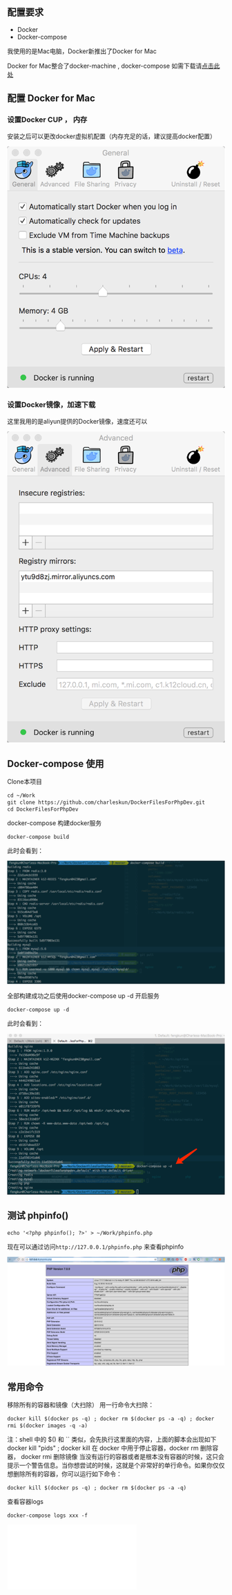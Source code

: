 ## 配置要求
- Docker
- Docker-compose

我使用的是Mac电脑，Docker新推出了Docker for Mac

Docker for Mac整合了docker-machine , docker-compose
如需下载请[点击此处](https://download.docker.com/mac/stable/Docker.dmg)

## 配置 Docker for Mac

### 设置Docker CUP ， 内存 

安装之后可以更改docker虚拟机配置（内存充足的话，建议提高docker配置）

![](png/docker01.png)



### 设置Docker镜像，加速下载

这里我用的是aliyun提供的Docker镜像，速度还可以

![](png/docker02.png)


## Docker-compose 使用

Clone本项目

```
cd ~/Work
git clone https://github.com/charleskun/DockerFilesForPhpDev.git
cd DockerFilesForPhpDev
```

docker-compose 构建docker服务

```
docker-compose build
```
此时会看到：

![](png/docker-compose.png)


全部构建成功之后使用docker-compose up -d 开启服务

```
docker-compose up -d
```

此时会看到：

![](png/docker-composeup.png)


## 测试 phpinfo()

```
echo '<?php phpinfo(); ?>' > ~/Work/phpinfo.php
```

现在可以通过访问`http://127.0.0.1/phpinfo.php` 来查看phpinfo

![](png/phpinfo.png)


## 常用命令
移除所有的容器和镜像（大扫除）
用一行命令大扫除：
```
docker kill $(docker ps -q) ; docker rm $(docker ps -a -q) ; docker rmi $(docker images -q -a) 
```

注：shell 中的 $() 和 `` 类似，会先执行这里面的内容，上面的脚本会出现如下 docker kill "pids" ; docker kill 在 docker 中用于停止容器，docker rm 删除容器， docker rmi 删除镜像
当没有运行的容器或者是根本没有容器的时候，这只会提示一个警告信息。当你想尝试的时候，这就是个非常好的单行命令。如果你仅仅想删除所有的容器，你可以运行如下命令：
```
docker kill $(docker ps -q) ; docker rm $(docker ps -a -q) 
```

查看容器logs
```
docker-compose logs xxx -f
```


![](png/cheat-sheet-v2.pdf)

